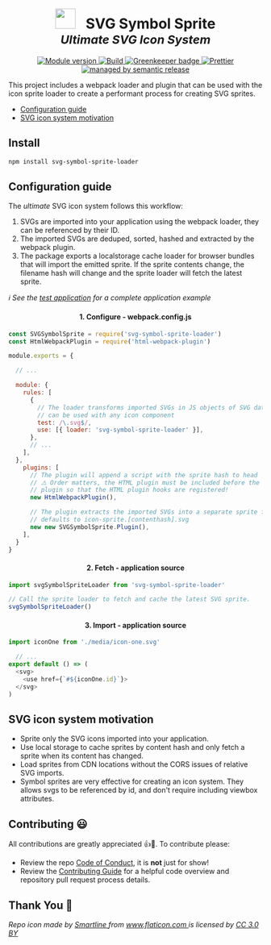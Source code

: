 <h1 align="center">
  <img
    src="https://cdn.rawgit.com/crystal-ball/svg-symbol-sprite-loader/master/icon.png"
    role="presentation"
    width="40"
    height="40"
  />
  &nbsp;
  SVG Symbol Sprite
  <br/>
  <small><em>Ultimate SVG Icon System</em></small>
</h1>

<p align="center">
  <a href="https://www.npmjs.com/package/svg-symbol-sprite-loader">
    <img src="https://img.shields.io/npm/v/svg-symbol-sprite-loader.svg" alt="Module version">
  </a>
  <a href=" https://travis-ci.com/crystal-ball/svg-symbol-sprite-loader">
    <img src=" https://travis-ci.com/crystal-ball/svg-symbol-sprite-loader.svg?branch=master" alt="Build">
  </a>
  <a href="https://greenkeeper.io/" target="_blank" rel="noopener noreferrer">
    <img src="https://badges.greenkeeper.io/crystal-ball/svg-symbol-sprite-loader.svg" alt="Greenkeeper badge"/>
  </a>
  <a href="https://github.com/prettier/prettier" target="_blank" rel="noopener noreferrer">
    <img src="https://img.shields.io/badge/styled_with-prettier-ff69b4.svg" alt="Prettier">
  </a>
  <a href="https://github.com/semantic-release/semantic-release" target="_blank" rel="noopener noreferrer">
    <img src="https://img.shields.io/badge/%20%20%F0%9F%93%A6%F0%9F%9A%80-semantic--release-e10079.svg" alt="managed by semantic release">
  </a>
</p>

This project includes a webpack loader and plugin that can be used with the icon
sprite loader to create a performant process for creating SVG sprites.

<ul>
  <li><a href="#complete">Configuration guide</a></li>
  <li><a href="#system">SVG icon system motivation</a></li>
</ul>

## Install

```sh
npm install svg-symbol-sprite-loader
```

<h2 id="complete">Configuration guide</h2>

The _ultimate_ SVG icon system follows this workflow:

1.  SVGs are imported into your application using the webpack loader, they can be
    referenced by their ID.
1.  The imported SVGs are deduped, sorted, hashed and extracted by the webpack
    plugin.
1.  The package exports a localstorage cache loader for browser bundles that will
    import the emitted sprite. If the sprite contents change, the filename hash will
    change and the sprite loader will fetch the latest sprite.

_ℹ️ See the [test application](./test-app) for a complete application example_

<h4 align="center">1. Configure - webpack.config.js</h4>

```javascript
const SVGSymbolSprite = require('svg-symbol-sprite-loader')
const HtmlWebpackPlugin = require('html-webpack-plugin')

module.exports = {

  // ...

  module: {
    rules: [
      {
        // The loader transforms imported SVGs in JS objects of SVG data that
        // can be used with any icon component
        test: /\.svg$/,
        use: [{ loader: 'svg-symbol-sprite-loader' }],
      },
      // ...
    ],
  },
    plugins: [
      // The plugin will append a script with the sprite hash to head
      // ⚠️ Order matters, the HTML plugin must be included before the SVG sprite
      // plugin so that the HTML plugin hooks are registered!
      new HtmlWebpackPlugin(),

      // The plugin extracts the imported SVGs into a separate sprite file,
      // defaults to icon-sprite.[contenthash].svg
      new new SVGSymbolSprite.Plugin(),
    ],
  }
}
```

<h4 align="center">2. Fetch - application source</h4>

```javascript
import svgSymbolSpriteLoader from 'svg-symbol-sprite-loader'

// Call the sprite loader to fetch and cache the latest SVG sprite.
svgSymbolSpriteLoader()
```

<h4 align="center">3. Import - application source</h4>

```javascript
import iconOne from './media/icon-one.svg'

  // ...
export default () => (
  <svg>
    <use href={`#${iconOne.id}`}>
  </svg>
)
```

<h2 id="system">SVG icon system motivation</h2>

* Sprite only the SVG icons imported into your application.
* Use local storage to cache sprites by content hash and only fetch a sprite when
  its content has changed.
* Load sprites from CDN locations without the CORS issues of relative SVG imports.
* Symbol sprites are very effective for creating an icon system. They allows svgs to
  be referenced by id, and don't require including viewbox attributes.

## Contributing 😃

All contributions are greatly appreciated 👍🎉. To contribute please:

* Review the repo [Code of Conduct][conduct], it is **not** just for show!
* Review the [Contributing Guide][contributing] for a helpful code overview and
  repository pull request process details.

## Thank You 🙏

<div>
  <em>
    Repo icon made by
    <a href="https://www.flaticon.com/authors/smartline" title="Smartline">Smartline
    </a> from <a href="https://www.flaticon.com/" title="Flaticon">www.flaticon.com
    </a> is licensed by
    <a href="http://creativecommons.org/licenses/by/3.0/" title="Creative Commons BY 3.0" target="_blank">
    CC 3.0 BY</a>
  </em>
</div>

<!-- Links -->

[conduct]: ./CODE_OF_CONDUCT.md
[contributing]: ./CONTRIBUTING.md

